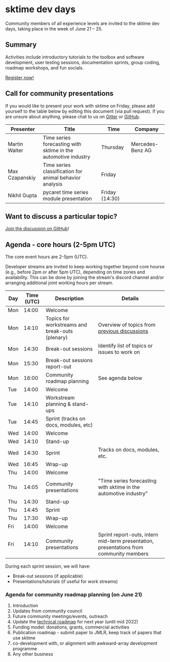# sktime dev days
Community members of all experience levels are invited to the sktime dev days, taking place in the week of June 21 – 25.

## Summary
Activities include introductory tutorials to the toolbox and software development, user testing sessions, documentation sprints, group coding, roadmap workshops, and fun socials. 

[Register now!](https://twitter.com/sktime_toolbox/status/1403751557951328258)

## Call for community presentations
If you would like to present your work with sktime on Friday, please add yourself to the table below by editing this document (via pull request). 
If you are unsure about anything, please chat to us on [Gitter](https://gitter.im/sktime/community) or [GitHub](https://github.com/alan-turing-institute/sktime/discussions/919). 

| Presenter | Title | Time | Company | 
|---|---|---|---|
| Martin Walter | Time series forecasting with sktime in the automotive industry | Thursday | Mercedes-Benz AG |
| Max Czapanskiy | Time series classification for animal behavior analysis | Friday | |
| Nikhil Gupta | pycaret time series module presentation | Friday (14:30) | |

## Want to discuss a particular topic? 
[Join the discussion on GitHub](https://github.com/alan-turing-institute/sktime/discussions/919)!

## Agenda - core hours (2-5pm UTC)
The core event hours are 2-5pm (UTC). 

Developer streams are invited to keep working together beyond core hourse (e.g., before 2pm or after 5pm UTC), depending on time zones and availability. This can be done by joining the stream's discord channel and/or arranging additional joint working hours per stream.

|Day | Time (UTC) | Description | Details
|---|---|---|---|
| Mon | 14:00 | Welcome |
| Mon | 14:10 | Topics for workstreams and break-outs (plenary) | Overview of topics from [previous discussions](https://github.com/alan-turing-institute/sktime/discussions/919) |
| Mon | 14:30 | Break-out sessions | Identify list of topics or issues to work on |
| Mon | 15:30 | Break-out sessions report-out |
| Mon | 16:00 | Community roadmap planning | See agenda below |
| Tue | 14:00 | Welcome |
| Tue | 14:10 | Workstream planning & stand-ups | 
| Tue | 14:45 | Sprint (tracks on docs, modules, etc) |
| Wed | 14:00 | Welcome |
| Wed | 14:10 | Stand-up |
| Wed | 14:30 | Sprint  | Tracks on docs, modules, etc.
| Wed | 16:45 | Wrap-up |
| Thu | 14:00 | Welcome |
| Thu | 14:05 | Community presentations | "Time series forecasting with sktime in the automotive industry" |
| Thu | 14:30 | Stand-up |
| Thu | 14:45 | Sprint |
| Thu | 17:30 | Wrap-up |
| Fri | 14:00 | Welcome |
| Fri | 14:10 | Community presentations | Sprint report-outs, intern mid-term presentation, presentations from community members

During each sprint session, we will have: 
* Break-out sessions (if applicable)
* Presentations/tutorials (if useful for work streams)

### Agenda for community roadmap planning (on June 21) 
1. Introduction 
2. Updates from community council
3. Future community meetings/events, outreach
4. Update the [technical roadmap](https://www.sktime.org/en/latest/roadmap.html) for next year (until mid 2022)
5. Funding model: donations, grants, commercial activities
6. Publication roadmap - submit paper to JMLR, keep track of papers that use sktime
7. co-development with, or alignment with awkward-array development programme
8. Any other business
